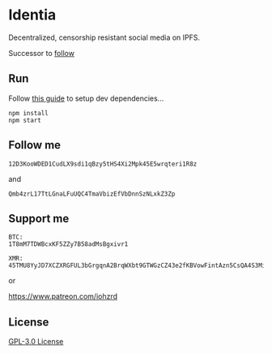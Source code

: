# Identia

Decentralized, censorship resistant social media on IPFS.

Successor to [follow](https://github.com/iohzrd/follow)

## Run

Follow [this guide](https://tauri.studio/en/docs/getting-started/intro) to setup dev dependencies...

```
npm install
npm start
```

## Follow me

```
12D3KooWDED1CudLX9sdi1qBzy5tHS4Xi2Mpk45E5wrqteri1R8z
```

and

```
Qmb4zrL17TtLGnaLFuUQC4TmaVbizEfVbDnnSzNLxkZ3Zp
```

## Support me

```
BTC:
1T8mM7TDWBcxKF5ZZy7B58adMsBgxivr1

XMR:
45TMU8YyJD7XCZXRGFUL3bGrgqnA2BrqWXbt9GTWGzCZ43e2fKBVowFintAzn5CsQA4S3MiHagCk22FP1L3meQJQF94PWE3
```

or

https://www.patreon.com/iohzrd

## License

[GPL-3.0 License](LICENSE)
